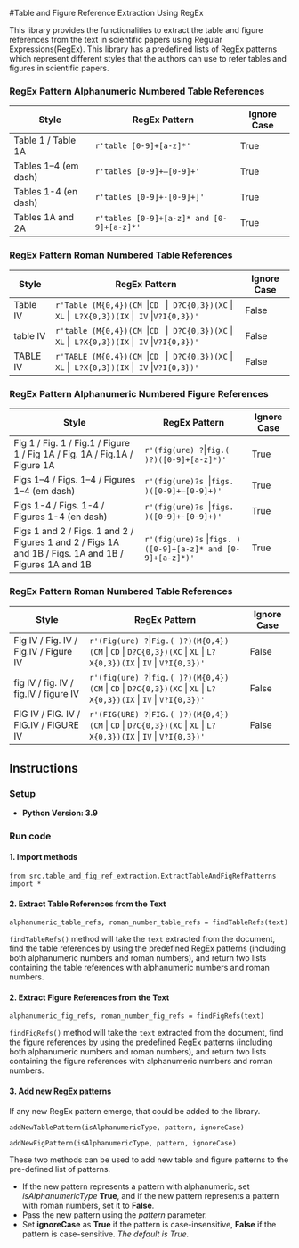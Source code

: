 #Table and Figure Reference Extraction Using RegEx 

This library provides the functionalities to extract the table and figure references from the text in scientific papers using Regular Expressions(RegEx). This library has a predefined lists of RegEx patterns which represent different styles that the authors can use to refer tables and figures in scientific papers.

### RegEx Pattern Alphanumeric Numbered Table References

| Style                | RegEx Pattern 	 	| Ignore Case	 | 
|----------------------|---	|--------------|
| Table 1 /  Table 1A  | `r'table [0-9]+[a-z]*'`                                                                             | 	     True   |
| Tables 1–4 (em dash) | `r'tables [0-9]+–[0-9]+'`                                                                              | True	        |
| Tables 1-4 (en dash) | `r'tables [0-9]+-[0-9]+]'`                                                                             | True   	     |
| Tables 1A and 2A     | `r'tables [0-9]+[a-z]* and [0-9]+[a-z]*'`          | True |

### RegEx Pattern Roman Numbered Table References

| Style    | RegEx Pattern 	 	                                                                                                                     | Ignore Case	 | 
|----------|---------------------------------------------------------------------------------------------------------------------------------------|--------------|
| Table IV | `r'Table (M{0,4})(CM `&#124;` CD  `           &#124;` D?C{0,3})(XC` &#124; `XL` &#124;` L?X{0,3})(IX` &#124;` IV` &#124;`V?I{0,3})' ` | False        |
| table IV | `r'table (M{0,4})(CM `&#124;` CD  `           &#124;` D?C{0,3})(XC` &#124; `XL` &#124;` L?X{0,3})(IX` &#124;` IV` &#124;`V?I{0,3})' ` | False        |
| TABLE IV | `r'TABLE (M{0,4})(CM `&#124;` CD  `           &#124;` D?C{0,3})(XC` &#124; `XL` &#124;` L?X{0,3})(IX` &#124;` IV` &#124;`V?I{0,3})' ` | False        |

### RegEx Pattern Alphanumeric Numbered Figure References

| Style                                                                                                   | RegEx Pattern 	 	                               | Ignore Case	 | 
|---------------------------------------------------------------------------------------------------------|-------------------------------------------------|------|
| Fig 1 / Fig. 1 / Fig.1 / Figure 1 / Fig 1A / Fig. 1A / Fig.1A / Figure 1A                               | `r'(fig(ure) ?`&#124;`fig.( )?)([0-9]+[a-z]*)'` | True |
| Figs 1–4 / Figs. 1–4 / Figures 1–4 (em dash)                                                            | `r'(fig(ure)?s `&#124;`figs. )([0-9]+–[0-9]+)'` | True |
| Figs 1-4 / Figs. 1-4 / Figures 1-4 (en dash)	                                                           | `r'(fig(ure)?s `&#124;`figs. )([0-9]+-[0-9]+)'`    | True   	 |
| Figs 1 and 2 / Figs. 1 and 2 / Figures 1 and 2  / Figs 1A and 1B / Figs. 1A and 1B / Figures 1A and 1B	 | `r'(fig(ure)?s` &#124;`figs. )([0-9]+[a-z]* and [0-9]+[a-z]*)'`      | True |


### RegEx Pattern Roman Numbered Table References

| Style                                       | RegEx Pattern 	 	                                                                                                                               | Ignore Case	 | 
|---------------------------------------------|-------------------------------------------------------------------------------------------------------------------------------------------------|--------------|
| Fig IV  /  Fig. IV  /  Fig.IV  /  Figure IV | `r'(Fig(ure) ?`&#124;`Fig.( )?)(M{0,4})(CM` &#124; `CD` &#124; `D?C{0,3})(XC` &#124; `XL` &#124; `L?X{0,3})(IX` &#124; `IV` &#124; `V?I{0,3})'` | False        |
| fig IV  /  fig. IV  /  fig.IV  /  figure IV | `r'(fig(ure) ?`&#124;`fig.( )?)(M{0,4})(CM` &#124; `CD` &#124; `D?C{0,3})(XC` &#124; `XL` &#124; `L?X{0,3})(IX` &#124; `IV` &#124; `V?I{0,3})'` | False        |
| FIG IV  /  FIG. IV  /  FIG.IV  /  FIGURE IV | `r'(FIG(URE) ?`&#124;`FIG.( )?)(M{0,4})(CM` &#124; `CD` &#124; `D?C{0,3})(XC` &#124; `XL` &#124; `L?X{0,3})(IX` &#124; `IV` &#124; `V?I{0,3})'` | False        |

## Instructions

### Setup
* **Python Version: 3.9**

### Run code

#### 1. Import methods
```
from src.table_and_fig_ref_extraction.ExtractTableAndFigRefPatterns import *
```

#### 2. Extract Table References from the Text
```
alphanumeric_table_refs, roman_number_table_refs = findTableRefs(text)
```
`findTableRefs()` method will take the `text` extracted from the document, find the table references by using the predefined RegEx patterns (including both alphanumeric numbers and roman numbers), and return two lists containing the table references with alphanumeric numbers and roman numbers.

#### 2. Extract Figure References from the Text
```
alphanumeric_fig_refs, roman_number_fig_refs = findFigRefs(text)
```
`findFigRefs()` method will take the `text` extracted from the document, find the figure references by using the predefined RegEx patterns (including both alphanumeric numbers and roman numbers), and return two lists containing the figure references with alphanumeric numbers and roman numbers.

#### 3. Add new RegEx patterns
 If any new RegEx pattern emerge, that could be added to the library.

```
addNewTablePattern(isAlphanumericType, pattern, ignoreCase)

addNewFigPattern(isAlphanumericType, pattern, ignoreCase)
```

These two methods can be used to add new table and figure patterns to the pre-defined list of patterns. 

* If the new pattern represents a pattern with alphanumeric, set _isAlphanumericType_ **True**, and if the new pattern represents a pattern with roman numbers, set it to **False**.
* Pass the new pattern using the _pattern_ parameter.
* Set **ignoreCase** as **True** if the pattern is case-insensitive, **False** if the pattern is case-sensitive. _The default is True._
 